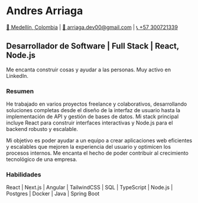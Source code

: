 # Andres Arriaga


[📍 Medellín, Colombia](https://maps.app.goo.gl/5EXtTcG8nvdbUp8D7) | [📧 arriaga.dev00@gmail.com](mailto:arriaga.dev00@gmail.com) | [📞 +57 300721339](tel:+57300721339)

## Desarrollador de Software | Full Stack | React, Node.js

Me encanta construir cosas y ayudar a las personas. Muy activo en LinkedIn.

### Resumen

He trabajado en varios proyectos freelance y colaborativos, desarrollando soluciones completas desde el diseño de la interfaz de usuario hasta la implementación de API y gestión de bases de datos. Mi stack principal incluye React para construir interfaces interactivas y Node.js para el backend robusto y escalable.

Mi objetivo es poder ayudar a un equipo a crear aplicaciones web eficientes y escalables que mejoren la experiencia del usuario y optimicen los procesos internos. Me encanta el hecho de poder contribuir al crecimiento tecnológico de una empresa.

### Habilidades

React | Next.js | Angular | TailwindCSS | SQL | TypeScript | Node.js | Postgres | Docker | Java | Spring Boot
